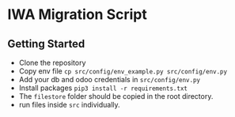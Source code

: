 # IWA Migration Script

## Getting Started

- Clone the repository
- Copy env file `cp src/config/env_example.py src/config/env.py`
- Add your db and odoo credentials in `src/config/env.py`
- Install packages `pip3 install -r requirements.txt`
- The `filestore` folder should be copied in the root directory.
- run files inside `src` individually.